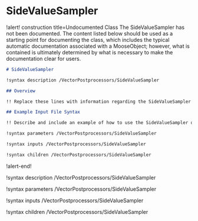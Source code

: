 # SideValueSampler

!alert! construction title=Undocumented Class
The SideValueSampler has not been documented. The content listed below should be used as a starting point for
documenting the class, which includes the typical automatic documentation associated with a
MooseObject; however, what is contained is ultimately determined by what is necessary to make the
documentation clear for users.

```markdown
# SideValueSampler

!syntax description /VectorPostprocessors/SideValueSampler

## Overview

!! Replace these lines with information regarding the SideValueSampler object.

## Example Input File Syntax

!! Describe and include an example of how to use the SideValueSampler object.

!syntax parameters /VectorPostprocessors/SideValueSampler

!syntax inputs /VectorPostprocessors/SideValueSampler

!syntax children /VectorPostprocessors/SideValueSampler
```
!alert-end!

!syntax description /VectorPostprocessors/SideValueSampler

!syntax parameters /VectorPostprocessors/SideValueSampler

!syntax inputs /VectorPostprocessors/SideValueSampler

!syntax children /VectorPostprocessors/SideValueSampler
